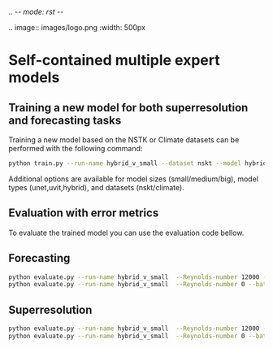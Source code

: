 .. -*- mode: rst -*-

.. image:: images/logo.png
    :width: 500px

# Self-contained multiple expert models

## Training a new model for both superresolution and forecasting tasks

Training a new model based on the NSTK or Climate datasets can be performed with the following command:

```bash
python train.py --run-name hybrid_v_small --dataset nskt --model hybrid --size small [--multi-node] --scratch-dir PATH/TO/DATASET
```

Additional options are available for model sizes (small/medium/big), model types (unet,uvit,hybrid), and datasets (nskt/climate).

## Evaluation with error metrics

To evaluate the trained model you can use the evaluation code bellow.

## Forecasting

```bash
python evaluate.py --run-name hybrid_v_small  --Reynolds-number 12000 --batch-size 32  --horizon 10  --diffusion-steps 2 --model hybrid  --ensemb-size 1 --size small
python evaluate.py --run-name hybrid_v_small  --Reynolds-number 0 --batch-size 32  --horizon 10  --diffusion-steps 2 --model hybrid  --ensemb-size 1 --size small --dataset climate
```

## Superresolution

```bash
python evaluate.py --run-name hybrid_v_small  --Reynolds-number 12000 --batch-size 32  --diffusion-steps 2 --model hybrid  --ensemb-size 1 --size small --superres
python evaluate.py --run-name hybrid_v_small  --Reynolds-number 0 --batch-size 32  --diffusion-steps 2 --model hybrid  --ensemb-size 1 --size small --dataset climate --superres
```